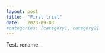 ```yaml
---
layout: post
title:  "First trial"
date:   2023-09-03
#categories: [category1, category2]
---
```

Test. rename. . 
